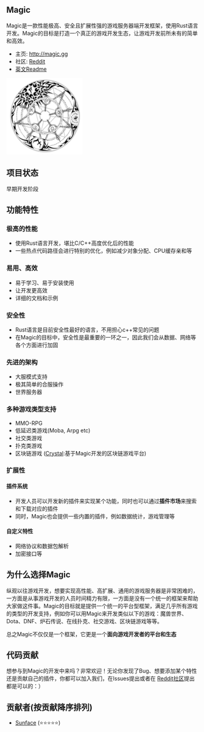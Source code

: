 
Magic
------------
Magic是一款性能极高、安全且扩展性强的游戏服务器端开发框架，使用Rust语言开发。Magic的目标是打造一个真正的游戏开发生态，让游戏开发前所未有的简单和高效。
- 主页: http://magic.gg
- 社区: <a href="https://www.reddit.com/r/magicgame/new/">Reddit</a>
- <a href="Readme.md">英文Readme</a>
<p align="left">
    <a href="http://magic.gg">
     <img  width="200" src="./logo.png"></a>
</p>


项目状态
------------
早期开发阶段

功能特性
------------
### 极高的性能
- 使用Rust语言开发，堪比C/C++高度优化后的性能
- 一些热点代码路径会进行特别的优化，例如减少对象分配、CPU缓存亲和等
### 易用、高效
- 易于学习、易于安装使用
- 让开发更高效
- 详细的文档和示例
### 安全性
- Rust语言是目前安全性最好的语言，不用担心c++常见的问题
- 在Magic的目标中，安全性是最重要的一环之一，因此我们会从数据、网络等各个方面进行加固
### 先进的架构
- 大服模式支持
- 极其简单的合服操作
- 世界服务器
### 多种游戏类型支持
- MMO-RPG
- 低延迟类游戏(Moba, Arpg etc)
- 社交类游戏
- 扑克类游戏
- 区块链游戏 (<a href="http://crystal.gg">Crystal</a>:基于Magic开发的区块链游戏平台)
### 扩展性
#### 插件系统
- 开发人员可以开发新的插件来实现某个功能，同时也可以通过**插件市场**来搜索和下载对应的插件
- 同时，Magic也会提供一些内置的插件，例如数据统计，游戏管理等
#### 自定义特性
- 网络协议和数据包解析
- 加密接口等

为什么选择Magic
------------
纵观以往游戏开发，想要实现高性能、高扩展、通用的游戏服务器是非常困难的，一方面是从事游戏开发的人员时间精力有限，一方面是没有一个统一的框架来帮助大家做这件事。Magic的目标就是提供一个统一的平台型框架，满足几乎所有游戏的类型的开发支持，例如你可以用Magic来开发类似以下的游戏：魔兽世界、Dota、DNF、炉石传说、在线扑克、社交游戏、区块链游戏等等。

总之Magic不仅仅是一个框架，它更是一个**面向游戏开发者的平台和生态**


代码贡献
------------
想参与到Magic的开发中来吗？非常欢迎！无论你发现了Bug、想要添加某个特性还是贡献自己的插件，你都可以加入我们，在Issues提出或者在 <a href="https://www.reddit.com/r/magicgame/new/" target="_blank">Reddit社区</a>提出都是可以的：）


贡献者(按贡献降序排列)
------------
- <a href="https://github.com/sunface" target="_blank">Sunface</a> (⭐️️️️⭐️️️️⭐️️️️⭐️️️️⭐️️️️)